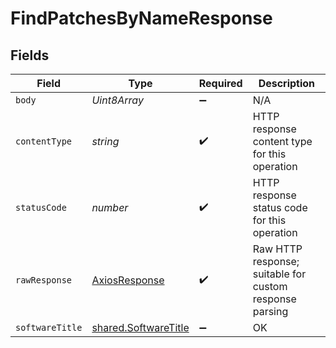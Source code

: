# FindPatchesByNameResponse


## Fields

| Field                                                               | Type                                                                | Required                                                            | Description                                                         |
| ------------------------------------------------------------------- | ------------------------------------------------------------------- | ------------------------------------------------------------------- | ------------------------------------------------------------------- |
| `body`                                                              | *Uint8Array*                                                        | :heavy_minus_sign:                                                  | N/A                                                                 |
| `contentType`                                                       | *string*                                                            | :heavy_check_mark:                                                  | HTTP response content type for this operation                       |
| `statusCode`                                                        | *number*                                                            | :heavy_check_mark:                                                  | HTTP response status code for this operation                        |
| `rawResponse`                                                       | [AxiosResponse](https://axios-http.com/docs/res_schema)             | :heavy_check_mark:                                                  | Raw HTTP response; suitable for custom response parsing             |
| `softwareTitle`                                                     | [shared.SoftwareTitle](../../../sdk/models/shared/softwaretitle.md) | :heavy_minus_sign:                                                  | OK                                                                  |